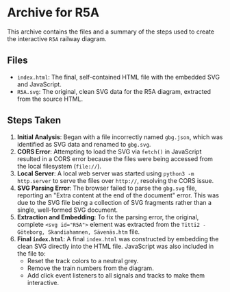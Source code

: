# Archive for R5A

This archive contains the files and a summary of the steps used to create the interactive `R5A` railway diagram.

## Files

- `index.html`: The final, self-contained HTML file with the embedded SVG and JavaScript.
- `R5A.svg`: The original, clean SVG data for the R5A diagram, extracted from the source HTML.

## Steps Taken

1.  **Initial Analysis**: Began with a file incorrectly named `gbg.json`, which was identified as SVG data and renamed to `gbg.svg`.
2.  **CORS Error**: Attempting to load the SVG via `fetch()` in JavaScript resulted in a CORS error because the files were being accessed from the local filesystem (`file://`).
3.  **Local Server**: A local web server was started using `python3 -m http.server` to serve the files over `http://`, resolving the CORS issue.
4.  **SVG Parsing Error**: The browser failed to parse the `gbg.svg` file, reporting an "Extra content at the end of the document" error. This was due to the SVG file being a collection of SVG fragments rather than a single, well-formed SVG document.
5.  **Extraction and Embedding**: To fix the parsing error, the original, complete `<svg id="R5A">` element was extracted from the `Titti2 - Göteborg, Skandiahamnen, Sävenäs.htm` file.
6.  **Final `index.html`**: A final `index.html` was constructed by embedding the clean SVG directly into the HTML file. JavaScript was also included in the file to:
    -   Reset the track colors to a neutral grey.
    -   Remove the train numbers from the diagram.
    -   Add click event listeners to all signals and tracks to make them interactive.
